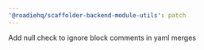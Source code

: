 ```yaml
---
'@roadiehq/scaffolder-backend-module-utils': patch
---
```


Add null check to ignore block comments in yaml merges
